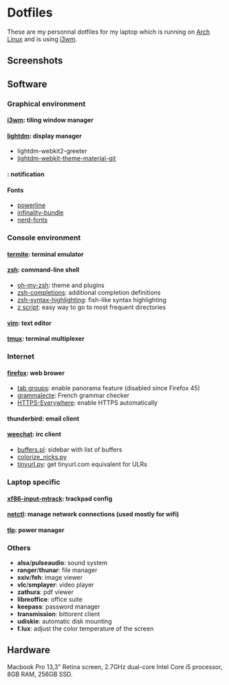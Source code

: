 # Dotfiles

These are my personnal dotfiles for my laptop which is running on [Arch Linux](https://www.archlinux.org/) and is using [i3wm](http://i3wm.org/).

## Screenshots

## Software

### Graphical environment

#### [i3wm](http://i3wm.org/): tiling window manager

#### [lightdm](https://www.freedesktop.org/wiki/Software/LightDM/): display manager

- lightdm-webkit2-greeter
- [lightdm-webkit-theme-material-git](https://github.com/artur9010/lightdm-webkit-material)

#### : notification

#### Fonts

- [powerline](https://github.com/powerline/fonts)
- [infinality-bundle](https://wiki.archlinux.org/index.php/Infinality)
- [nerd-fonts](https://github.com/ryanoasis/nerd-fonts)

### Console environment

#### [termite](https://github.com/thestinger/termite): terminal emulator

#### [zsh](http://www.zsh.org/): command-line shell

- [oh-my-zsh](https://github.com/robbyrussell/oh-my-zsh): theme and plugins
- [zsh-completions](https://github.com/zsh-users/zsh-completions): additional completion definitions
- [zsh-syntax-highlighting](https://github.com/zsh-users/zsh-syntax-highlighting): fish-like syntax highlighting
- [z script](https://github.com/rupa/z): easy way to go to most frequent directories

#### [vim](http://www.vim.org/): text editor

#### [tmux](https://tmux.github.io/): terminal multiplexer

### Internet

#### [firefox](https://www.mozilla.org/en-US/firefox/desktop/): web brower

- [tab groups](https://addons.mozilla.org/en-us/firefox/addon/tab-groups-panorama/): enable panorama feature (disabled since Firefox 45)
- [grammalecte](https://addons.mozilla.org/en-US/firefox/addon/grammalecte-fr/): French grammar checker
- [HTTPS-Everywhere](https://addons.mozilla.org/en-US/firefox/addon/https-everywhere/): enable HTTPS automatically

#### thunderbird: email client

#### [weechat](https://weechat.org/): irc client

- [buffers.pl](https://weechat.org/scripts/source/buffers.pl.html/): sidebar with list of buffers
- [colorize_nicks.py](https://weechat.org/scripts/source/colorize_nicks.py.html/)
- [tinyurl.py](https://weechat.org/scripts/source/tinyurl.py.html/): get tinyurl.com equivalent for ULRs

### Laptop specific

#### [xf86-input-mtrack](https://github.com/p2rkw/xf86-input-mtrack): trackpad config

#### [netctl](https://github.com/joukewitteveen/netctl): manage network connections (used mostly for wifi)

#### [tlp](http://linrunner.de/en/tlp/tlp.html): power manager

### Others

   - **alsa**/**pulseaudio**: sound system
   - **ranger**/**thunar**: file manager
   - **sxiv**/**feh**: image viewer
   - **vlc**/**smplayer**: video player
   - **zathura**: pdf viewer
   - **libreoffice**: office suite
   - **keepass**: password manager
   - **transmission**: bittorent client
   - **udiskie**: automatic disk mounting
   - **f.lux**: adjust the color temperature of the screen

## Hardware

Macbook Pro 13,3" Retina screen, 2.7GHz dual-core Intel Core i5 processor, 8GB RAM, 256GB SSD.
